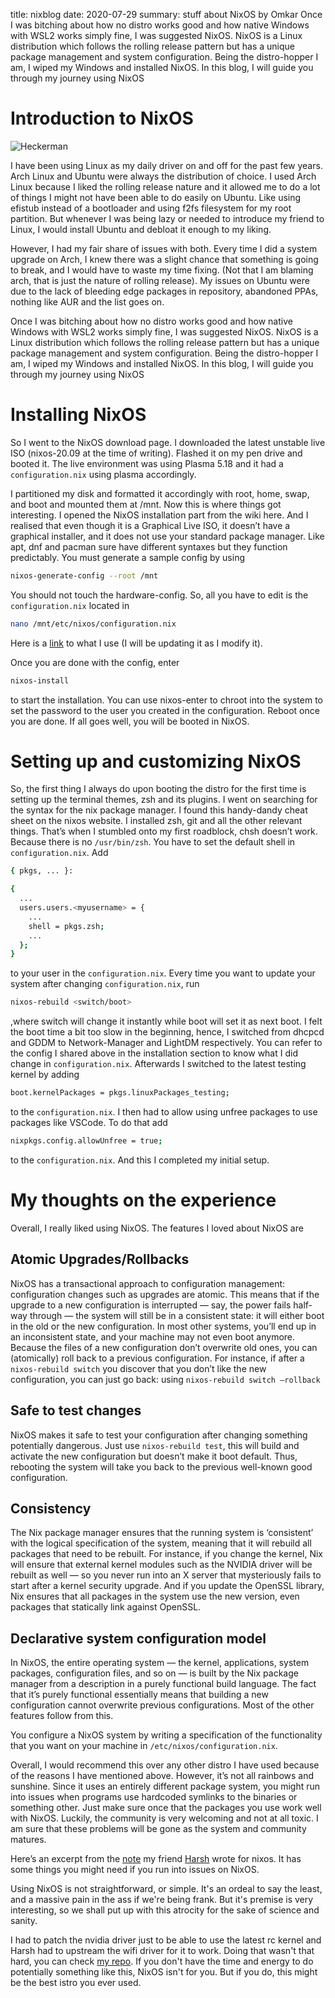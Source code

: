title: nixblog
date: 2020-07-29
summary: stuff about NixOS by Omkar Once I was bitching about how no distro works good and how native Windows with WSL2 works simply fine, I was suggested NixOS. NixOS is a Linux distribution which follows the rolling release pattern but has a unique package management and system configuration. Being the distro-hopper I am, I wiped my Windows and installed NixOS. In this blog, I will guide you through my journey using NixOS

# Introduction to NixOS 

![Heckerman](https://thescriptgroup.in/images/omkar.jpg)

I have been using Linux as my daily driver on and off for the past few years. Arch Linux and Ubuntu were always the distribution of choice. I used Arch Linux because I liked the rolling release nature and it allowed me to do a lot of things I might not have been able to do easily on Ubuntu. Like using efistub instead of a bootloader and using f2fs filesystem for my root partition. But whenever I was being lazy or needed to introduce my friend to Linux, I would install Ubuntu and debloat it enough to my liking.

However, I had my fair share of issues with both. Every time I did a system upgrade on Arch, I knew there was a slight chance that something is going to break, and I would have to waste my time fixing. (Not that I am blaming arch, that is just the nature of rolling release). My issues on Ubuntu were due to the lack of bleeding edge packages in repository, abandoned PPAs, nothing like AUR and the list goes on.

Once I was bitching about how no distro works good and how native Windows with WSL2 works simply fine, I was suggested NixOS. NixOS is a Linux distribution which follows the rolling release pattern but has a unique package management and system configuration. Being the distro-hopper I am, I wiped my Windows and installed NixOS. In this blog, I will guide you through my journey using NixOS

# Installing NixOS

So I went to the NixOS download page. I downloaded the latest unstable live ISO (nixos-20.09 at the time of writing). Flashed it on my pen drive and booted it. The live environment was using Plasma 5.18 and it had a `configuration.nix` using plasma accordingly.

I partitioned my disk and formatted it accordingly with root, home, swap, and boot and mounted them at /mnt. Now this is where things got interesting. I opened the NixOS installation part from the wiki here. And I realised that even though it is a Graphical Live ISO, it doesn’t have a graphical installer, and it does not use your standard package manager. Like apt, dnf and pacman sure have different syntaxes but they function predictably. You must generate a sample config by using 

```bash
nixos-generate-config --root /mnt
```

You should not touch the hardware-config. So, all you have to edit is the `configuration.nix` located in

```bash
nano /mnt/etc/nixos/configuration.nix
```

Here is a [link](https://del.dog/gotenksnixos) to what I use (I will be updating it as I modify it).

Once you are done with the config, enter

```bash
nixos-install
```

to start the installation. You can use nixos-enter to chroot into the system to set the password to the user you created in the configuration. Reboot once you are done. If all goes well, you will be booted in NixOS.

# Setting up and customizing NixOS

So, the first thing I always do upon booting the distro for the first time is setting up the terminal themes, zsh and its plugins. I went on searching for the syntax for the nix package manager. I found this handy-dandy cheat sheet on the nixos website. I installed zsh, git and all the other relevant things. That’s when I stumbled onto my first roadblock, chsh doesn’t work. Because there is no `/usr/bin/zsh`. You have to set the default shell in `configuration.nix`. Add

```bash
{ pkgs, ... }: 

{
  ...
  users.users.<myusername> = {
    ...
    shell = pkgs.zsh;
    ...
  };
}
```

to your user in the `configuration.nix`. Every time you want to update your system after changing `configuration.nix`, run

```bash
nixos-rebuild <switch/boot>
```

,where switch will change it instantly while boot will set it as next boot. I felt the boot time a bit too slow in the beginning, hence, I switched from dhcpcd and GDDM to Network-Manager and LightDM respectively. You can refer to the config I shared above in the installation section to know what I did change in `configuration.nix`. Afterwards I switched to the latest testing kernel by adding

```bash
boot.kernelPackages = pkgs.linuxPackages_testing;
```

to the `configuration.nix`. I then had to allow using unfree packages to use packages like VSCode. To do that add  

```bash
nixpkgs.config.allowUnfree = true;

```

to the `configuration.nix`. And this I completed my initial setup.

# My thoughts on the experience

Overall, I really liked using NixOS. The features I loved about NixOS are

## Atomic Upgrades/Rollbacks

NixOS has a transactional approach to configuration management: configuration changes such as upgrades are atomic. This means that if the upgrade to a new configuration is interrupted — say, the power fails half-way through — the system will still be in a consistent state: it will either boot in the old or the new configuration. In most other systems, you’ll end up in an inconsistent state, and your machine may not even boot anymore. Because the files of a new configuration don’t overwrite old ones, you can (atomically) roll back to a previous configuration. For instance, if after a `nixos-rebuild switch` you discover that you don’t like the new configuration, you can just go back: using `nixos-rebuild switch –rollback`

## Safe to test changes

NixOS makes it safe to test your configuration after changing something potentially dangerous. Just use `nixos-rebuild test`, this will build and activate the new configuration but doesn’t make it boot default. Thus, rebooting the system will take you back to the previous well-known good configuration.

## Consistency

The Nix package manager ensures that the running system is ‘consistent’ with the logical specification of the system, meaning that it will rebuild all packages that need to be rebuilt. For instance, if you change the kernel, Nix will ensure that external kernel modules such as the NVIDIA driver will be rebuilt as well — so you never run into an X server that mysteriously fails to start after a kernel security upgrade. And if you update the OpenSSL library, Nix ensures that all packages in the system use the new version, even packages that statically link against OpenSSL.

## Declarative system configuration model

In NixOS, the entire operating system — the kernel, applications, system packages, configuration files, and so on — is built by the Nix package manager from a description in a purely functional build language. The fact that it’s purely functional essentially means that building a new configuration cannot overwrite previous configurations. Most of the other features follow from this.

You configure a NixOS system by writing a specification of the functionality that you want on your machine in `/etc/nixos/configuration.nix`.

Overall, I would recommend this over any other distro I have used because of the reasons I have mentioned above. However, it’s not all rainbows and sunshine. Since it uses an entirely different package system, you might run into issues when programs use hardcoded symlinks to the binaries or something other. Just make sure once that the packages you use work well with NixOS. Luckily, the community is very welcoming and not at all toxic. I am sure that these problems will be gone as the system and community matures.

Here’s an excerpt from the [note](https://github.com/msfjarvis/dotfiles/blob/master/nixos/NOTES.md) my friend [Harsh](https://github.com/msfjarvis) wrote for nixos. It has some things you might need if you run into issues on NixOS.

Using NixOS is not straightforward, or simple. It's an ordeal to say the least, and a massive pain in the ass if we're being frank. But it's premise is very interesting, so we shall put up with this atrocity for the sake of science and sanity.

I had to patch the nvidia driver just to be able to use the latest rc kernel and Harsh had to upstream the wifi driver for it to work. Doing that wasn't that hard, you can check [my repo](https://github.com/gotenksIN/nixpkgs). If you don't have the time and energy to do potentially something like this, NixOS isn't for you. But if you do, this might be the best istro you ever used.
